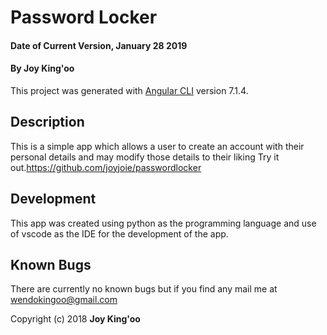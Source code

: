 # Password Locker
#### Date of Current Version, January 28 2019
#### By **Joy King'oo**
This project was generated with [Angular CLI](https://github.com/angular/angular-cli) version 7.1.4.

## Description
This is a simple app which allows a user to create an account with their personal details and may modify those details to their liking
Try it out.<https://github.com/joyjoie/passwordlocker>
## Development 
This app was created using python as the programming language and use of vscode as the IDE for the development of the app.
## Known Bugs
There are currently no known bugs but if you find any mail me at wendokingoo@gmail.com

Copyright (c) 2018 **Joy King'oo**

